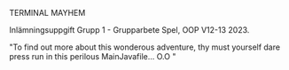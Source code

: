 TERMINAL MAYHEM
 
Inlämningsuppgift Grupp 1 - Grupparbete Spel, OOP V12-13 2023.
         
         
"To find out more about this wonderous adventure, thy must yourself dare press run in this perilous MainJavafile... O.O "
